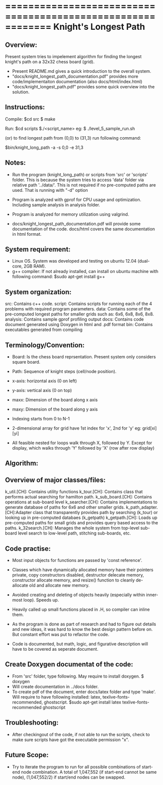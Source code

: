 ============================================================
			Knight's Longest Path
============================================================

Overview:
---------
Present system tries to impelement algorithm for finding the longest knight's path on a 32x32 chess board (grid).

- Present README.md gives a quick introduction to the overall system. 
- "docs/knight_longest_path_documentation.pdf" provides more code/implementaiton documentation (also docs/html/index.html) 
- "docs/knight_longest_path.pdf" provides some quick overview into the solution.


Instructions:
-------------
Compile:
$cd src
$ make

Run:
$cd scripts
$./<script_name>
eg: $ ./level_5_sample_run.sh

(or) to find longest path from (0,0) to (31,3) run following command:

$bin/knight_long_path -a -s 0,0 -e 31,3




Notes:
------
- Run the program (knight_long_path) or scripts from 'src' or 'scripts' folder. This is because the system tries to access 'data' folder via relative path '../data/'. This is not required if no pre-computed paths are used. That is running with "-d" option

- Program is analyzed with gprof for CPU usage and
  optimization. Including sample analysis in analysis folder.

- Program is analyzed for memory utilization using valgrind.

- docs/knight_longest_path_documentation.pdf will provide some documentation of the code. docs/html covers the same documentation in html format.

 



System requirement:
-----------------
- Linux OS. System was developed and testing on ubuntu 12.04 (dual-core, 2GB RAM).
- g++ compiler: If not already installed, can install on ubuntu machine with following command:
     $sudo apt-get install g++



System organization:
--------------------
src: Contains c++ code.
script: Contains scripts for running each of the 4 problems with required program parameters.
data: Contains some of the pre-computed longest paths for smaller grids such as: 6x6, 6x8, 8x6, 8x8.
analysis: Contains sample gprof profiling output
docs: Contains code document generated using Doxygen in html and .pdf format
bin: Contains executables generated from compiling 




Terminology/Convention:
-----------------------
- Board: Is the chess board reprsentation. Present system only considers square board.

- Path: Sequence of knight steps (cell/node position).

- x-axis: horizontal axis (0 on left)
- y-axis: vertical axis (0 on top)

- maxx: Dimension of the board along x axis
- maxy: Dimension of the board along y axis

- Indexing starts from 0 to N-1

- 2-dimensional array for grid have 1st index for 'x', 2nd for 'y' eg: grid[xi][yi]

- All feasible nested for loops walk through X, followed by Y. Except for display, which walks through 'Y' followed by 'X' (row after row display)

Algorithm:
----------


Overview of major classes/files:
--------------------------
k_util.[CH]:	 Contains utility functions
k_tour.[CH]: 	 Contains class that performs actual searching for hamilton path.
k_sub_board.[CH]: Contains operations at sub-board level
k_searcher.[CH]:  Contains implementations to generate database of paths for 6x6 and other smaller grids.
k_path_adapter.[CH]:Adapter class that transparently provides path by searching (k_tour) or looking up in pre-computed databaes (k_getpath)
k_getpath.[CH]:	 Loads up pre-computed paths for small grids and provides query based access to the paths.
k_32search.[CH]: Manages the whole system from top-level sub-board level search to low-level path, stitching sub-boards, etc.



Code practise:
--------------

- Most input objects for functions are passed by 'const reference'. 

- Classes which have dynamically allocated memory have their pointers
  private, copy constructors disabled, destructor delecate memory, constructor allocate memory, and resize() function to cleanly de-allocate old and allocate new memory.

- Avoided creating and deleting of objects heavily (especially within inner-most loop). Speeds up.

- Heavily called up small functions placed in .H, so compiler can inline them.

- As the program is done as part of research and had to figure out
  details and new ideas, it was hard to know the best design pattern
  before on. But constant effort was put to refactor the code.

- Code is documented, but math, logic, and figurative description will
  have to be covered as seperate document.



Create Doxygen documentat of the code:
--------------------------------------
- From 'src' folder, type following. May require to install doxygen.
  $ doxygen
- Will create documentation in ../docs folder.
- To create pdf of the document, enter docs/latex folder and type 'make'. Will require to have following installed: latex, texlive-fonts-recommended, ghostscript.
       $sudo apt-get install latex texlive-fonts-recommended ghostscript


Troubleshooting:
----------------
- After checkingout of the code, if not able to run the scripts, check to make sure scripts have got the executable permission "x".


Future Scope:
-------------
- Try to iterate the program to run for all possible combinations of start-end node combination. A total of 1,047,552 (if start-end cannot be same node), (1,047,552/2) if start/end nodes can be swapped.



